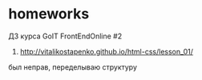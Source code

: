 # homeworks
ДЗ курса GoIT FrontEndOnline #2 

1. http://vitalikostapenko.github.io/html-css/lesson_01/

был неправ, переделываю структуру
